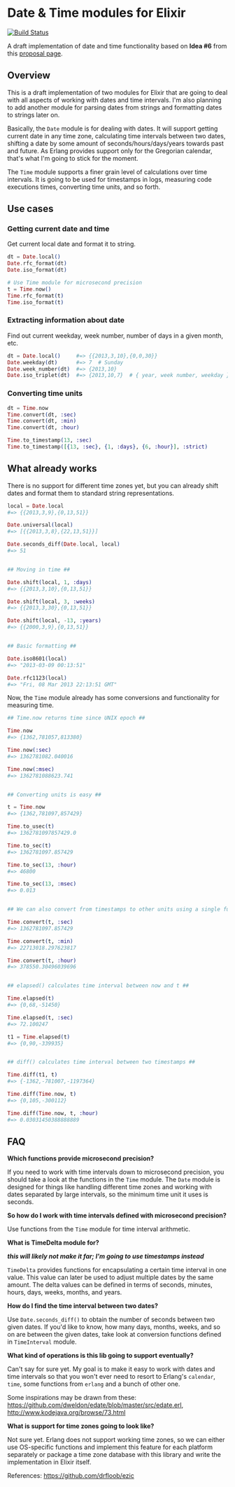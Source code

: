 Date & Time modules for Elixir
==============================

[![Build Status](https://travis-ci.org/alco/elixir-datetime.png?branch=master)](https://travis-ci.org/alco/elixir-datetime)

A draft implementation of date and time functionality based on **Idea #6** from this [proposal page](https://github.com/beamcommunity/beamcommunity.github.com/wiki/Project:-Elixir).

## Overview ##

This is a draft implementation of two modules for Elixir that are going to deal with all aspects of working with dates and time intervals. I'm also planning to add another module for parsing dates from strings and formatting dates to strings later on.

Basically, the `Date` module is for dealing with dates. It will support getting current date in any time zone, calculating time intervals between two dates, shifting a date by some amount of seconds/hours/days/years towards past and future. As Erlang provides support only for the Gregorian calendar, that's what I'm going to stick for the moment.

The `Time` module supports a finer grain level of calculations over time intervals. It is going to be used for timestamps in logs, measuring code executions times, converting time units, and so forth.

## Use cases ##

### Getting current date and time ###

Get current local date and format it to string.

```elixir
dt = Date.local()
Date.rfc_format(dt)
Date.iso_format(dt)

# Use Time module for microsecond precision
t = Time.now()
Time.rfc_format(t)
Time.iso_format(t)
```

### Extracting information about date ###

Find out current weekday, week number, number of days in a given month, etc.

```elixir
dt = Date.local()     #=> {{2013,3,10},{0,0,30}}
Date.weekday(dt)      #=> 7  # Sunday
Date.week_number(dt)  #=> {2013,10}
Date.iso_triplet(dt)  #=> {2013,10,7}  # { year, week number, weekday }
```

### Converting time units ###

```elixir
dt = Time.now
Time.convert(dt, :sec)
Time.convert(dt, :min)
Time.convert(dt, :hour)

Time.to_timestamp(13, :sec)
Time.to_timestamp([{13, :sec}, {1, :days}, {6, :hour}], :strict)
```

## What already works ##

There is no support for different time zones yet, but you can already shift dates and format them to standard string representations.

```elixir
local = Date.local
#=> {{2013,3,9},{0,13,51}}

Date.universal(local)
#=> [{{2013,3,8},{22,13,51}}]

Date.seconds_diff(Date.local, local)
#=> 51


## Moving in time ##

Date.shift(local, 1, :days)
#=> {{2013,3,10},{0,13,51}}

Date.shift(local, 3, :weeks)
#=> {{2013,3,30},{0,13,51}}

Date.shift(local, -13, :years)
#=> {{2000,3,9},{0,13,51}}


## Basic formatting ##

Date.iso8601(local)
#=> "2013-03-09 00:13:51"

Date.rfc1123(local)
#=> "Fri, 08 Mar 2013 22:13:51 GMT"
```

Now, the `Time` module already has some conversions and functionality for measuring time.

```elixir
## Time.now returns time since UNIX epoch ##

Time.now
#=> {1362,781057,813380}

Time.now(:sec)
#=> 1362781082.040016

Time.now(:msec)
#=> 1362781088623.741


## Converting units is easy ##

t = Time.now
#=> {1362,781097,857429}

Time.to_usec(t)
#=> 1362781097857429.0

Time.to_sec(t)
#=> 1362781097.857429

Time.to_sec(13, :hour)
#=> 46800

Time.to_sec(13, :msec)
#=> 0.013


## We can also convert from timestamps to other units using a single function ##

Time.convert(t, :sec)
#=> 1362781097.857429

Time.convert(t, :min)
#=> 22713018.297623817

Time.convert(t, :hour)
#=> 378550.30496039696


## elapsed() calculates time interval between now and t ##

Time.elapsed(t)
#=> {0,68,-51450}

Time.elapsed(t, :sec)
#=> 72.100247

t1 = Time.elapsed(t)
#=> {0,90,-339935}


## diff() calculates time interval between two timestamps ##

Time.diff(t1, t)
#=> {-1362,-781007,-1197364}

Time.diff(Time.now, t)
#=> {0,105,-300112}

Time.diff(Time.now, t, :hour)
#=> 0.03031450388888889
```

## FAQ ##

**Which functions provide microsecond precision?**

If you need to work with time intervals down to microsecond precision, you should take a look at the functions in the `Time` module. The `Date` module is designed for things like handling different time zones and working with dates separated by large intervals, so the minimum time unit it uses is seconds.

**So how do I work with time intervals defined with microsecond precision?**

Use functions from the `Time` module for time interval arithmetic.

**What is TimeDelta module for?**

***this will likely not make it far; I'm going to use timestamps instead***

`TimeDelta` provides functions for encapsulating a certain time interval in one value. This value can later be used to adjust multiple dates by the same amount. The delta values can be defined in terms of seconds, minutes, hours, days, weeks, months, and years.

**How do I find the time interval between two dates?**

Use `Date.seconds_diff()` to obtain the number of seconds between two given dates. If you'd like to know, how many days, months, weeks, and so on are between the given dates, take look at conversion functions defined in `TimeInterval` module.

**What kind of operations is this lib going to support eventually?**

Can't say for sure yet. My goal is to make it easy to work with dates and time intervals so that you won't ever need to resort to Erlang's `calendar`, `time`, some functions from `erlang` and a bunch of other one.

Some inspirations may be drawn from these: https://github.com/dweldon/edate/blob/master/src/edate.erl, http://www.kodejava.org/browse/73.html

**What is support for time zones going to look like?**

Not sure yet. Erlang does not support working time zones, so we can either use OS-specific functions and implement this feature for each platform separately or package a time zone database with this library and write the implementation in Elixir itself.

References: https://github.com/drfloob/ezic
